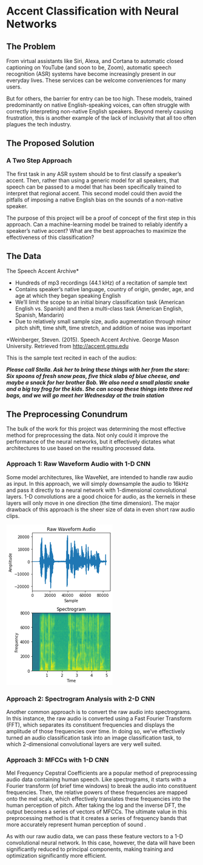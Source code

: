 # Accent Classification with Neural Networks

## The Problem

From virtual assistants like Siri, Alexa, and Cortana to automatic closed captioning on YouTube (and soon to be, Zoom), automatic speech recognition (ASR)  systems have become increasingly present in our everyday lives. These services can be welcome conveniences for many users.

But for others, the barrier for entry can be too high. These models, trained predominantly on native English-speaking voices, can often struggle with correctly interpreting non-native English speakers. Beyond merely causing frustration, this is another example of the lack of inclusivity that all too often plagues the tech industry.


## The Proposed Solution

### A Two Step Approach

The first task in any ASR system should be to first classify a speaker’s accent. Then, rather than using a generic model for all speakers, that speech can be passed to a model that has been specifically trained to interpret that regional accent. This second model could then avoid the pitfalls of imposing a native English bias on the sounds of a non-native speaker.

The purpose of this project will be a proof of concept of the first step in this approach. Can a machine-learning model be trained to reliably identify a speaker’s native accent? What are the best approaches to maximize the effectiveness of this classification?


## The Data

The Speech Accent Archive*

- Hundreds of mp3 recordings (44.1 kHz) of a recitation of sample text
- Contains speaker’s native language, country of origin, gender, age, and age at which they began speaking English
- We’ll limit the scope to an initial binary classification task (American English vs. Spanish) and then a multi-class task (American English, Spanish, Mandarin)
- Due to relatively small sample size, audio augmentation through minor pitch shift, time shift, time stretch, and addition of noise was important

*Weinberger, Steven. (2015). Speech Accent Archive. George Mason University. Retrieved from http://accent.gmu.edu

This is the sample text recited in each of the audios:

***Please call Stella. Ask her to bring these things with her from the store: Six spoons of fresh snow peas, five thick slabs of blue cheese, and maybe a snack for her brother Bob. We also need a small plastic snake and a big toy frog for the kids. She can scoop these things into three red bags, and we will go meet her Wednesday at the train station***


## The Preprocessing Conundrum

The bulk of the work for this project was determining the most effective method for preprocessing the data. Not only could it improve the performance of the neural networks, but it effectively dictates what architectures to use based on the resulting processed data.

### Approach 1: Raw Waveform Audio with 1-D CNN

Some model architectures, like WaveNet, are intended to handle raw audio as input. In this approach, we will simply downsample the audio to 16kHz and pass it directly to a neural network with 1-dimensional convolutional layers. 1-D convolutions are a good choice for audio, as the kernels in these layers will only move in one direction (the time dimension). The major drawback of this approach is the sheer size of data in even short raw audio clips.

![](images/wave_spectrogram.png)

### Approach 2: Spectrogram Analysis with 2-D CNN

Another common approach is to convert the raw audio into spectrograms.  In this instance, the raw audio is converted using a Fast Fourier Transform (FFT), which separates its constituent frequencies and displays the amplitude of those frequencies over time. In doing so, we’ve effectively turned an audio classification task into an image classification task, to which 2-dimensional convolutional layers are very well suited.

### Approach 3: MFCCs with 1-D CNN

Mel Frequency Cepstral Coefficients are a popular method of preprocessing audio data containing human speech. Like spectrograms, it starts with a Fourier transform (of brief time windows) to break the audio into constituent frequencies. Then, the relative powers of these frequencies are mapped onto the mel scale, which effectively translates these frequencies into the human perception of pitch. After taking the log and the inverse DFT, the output becomes a series of vectors of MFCCs. The ultimate value in this preprocessing method is that it creates a series of frequency bands that more accurately represent human perception of sound .

As with our raw audio data, we can pass these feature vectors to a 1-D convolutional neural network. In this case, however, the data will have been significantly reduced to principal components, making training and optimization significantly more efficient.
